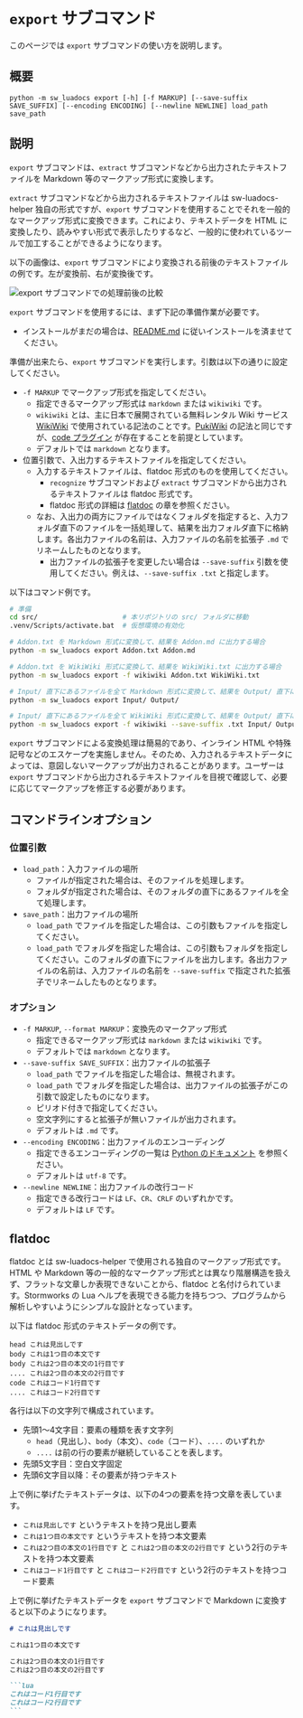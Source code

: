 # `export` サブコマンド
このページでは `export` サブコマンドの使い方を説明します。

## 概要
```
python -m sw_luadocs export [-h] [-f MARKUP] [--save-suffix SAVE_SUFFIX] [--encoding ENCODING] [--newline NEWLINE] load_path save_path
```

## 説明
`export` サブコマンドは、`extract` サブコマンドなどから出力されたテキストファイルを Markdown 等のマークアップ形式に変換します。

`extract` サブコマンドなどから出力されるテキストファイルは sw-luadocs-helper 独自の形式ですが、`export` サブコマンドを使用することでそれを一般的なマークアップ形式に変換できます。これにより、テキストデータを HTML に変換したり、読みやすい形式で表示したりするなど、一般的に使われているツールで加工することができるようになります。

以下の画像は、`export` サブコマンドにより変換される前後のテキストファイルの例です。左が変換前、右が変換後です。

![export サブコマンドでの処理前後の比較](https://i.imgur.com/jhQdxd2.png)

`export` サブコマンドを使用するには、まず下記の準備作業が必要です。
- インストールがまだの場合は、[README.md](README.md) に従いインストールを済ませてください。

準備が出来たら、`export` サブコマンドを実行します。引数は以下の通りに設定してください。
- `-f MARKUP` でマークアップ形式を指定してください。
  - 指定できるマークアップ形式は `markdown` または `wikiwiki` です。
  - `wikiwiki` とは、主に日本で展開されている無料レンタル Wiki サービス [WikiWiki](https://wikiwiki.jp/) で使用されている記法のことです。[PukiWiki](https://pukiwiki.osdn.jp/) の記法と同じですが、[code プラグイン](https://wikiwiki.jp/sample/Manual/A-D#sd91fd21) が存在することを前提としています。
  - デフォルトでは `markdown` となります。
- 位置引数で、入出力するテキストファイルを指定してください。
  - 入力するテキストファイルは、flatdoc 形式のものを使用してください。
    - `recognize` サブコマンドおよび `extract` サブコマンドから出力されるテキストファイルは flatdoc 形式です。
    - flatdoc 形式の詳細は [flatdoc](#flatdoc) の章を参照ください。
  - なお、入出力の両方にファイルではなくフォルダを指定すると、入力フォルダ直下のファイルを一括処理して、結果を出力フォルダ直下に格納します。各出力ファイルの名前は、入力ファイルの名前を拡張子 `.md` でリネームしたものとなります。
    - 出力ファイルの拡張子を変更したい場合は `--save-suffix` 引数を使用してください。例えは、`--save-suffix .txt` と指定します。

以下はコマンド例です。
```sh
# 準備
cd src/                     # 本リポジトリの src/ フォルダに移動
.venv/Scripts/activate.bat  # 仮想環境の有効化

# Addon.txt を Markdown 形式に変換して、結果を Addon.md に出力する場合
python -m sw_luadocs export Addon.txt Addon.md

# Addon.txt を WikiWiki 形式に変換して、結果を WikiWiki.txt に出力する場合
python -m sw_luadocs export -f wikiwiki Addon.txt WikiWiki.txt

# Input/ 直下にあるファイルを全て Markdown 形式に変換して、結果を Output/ 直下に拡張子 .md で出力する場合
python -m sw_luadocs export Input/ Output/

# Input/ 直下にあるファイルを全て WikiWiki 形式に変換して、結果を Output/ 直下に拡張子 .txt で出力する場合
python -m sw_luadocs export -f wikiwiki --save-suffix .txt Input/ Output/
```

`export` サブコマンドによる変換処理は簡易的であり、インライン HTML や特殊記号などのエスケープを実施しません。そのため、入力されるテキストデータによっては、意図しないマークアップが出力されることがあります。ユーザーは `export` サブコマンドから出力されるテキストファイルを目視で確認して、必要に応じてマークアップを修正する必要があります。

## コマンドラインオプション
### 位置引数
- `load_path`：入力ファイルの場所
  - ファイルが指定された場合は、そのファイルを処理します。
  - フォルダが指定された場合は、そのフォルダの直下にあるファイルを全て処理します。
- `save_path`：出力ファイルの場所
  - `load_path` でファイルを指定した場合は、この引数もファイルを指定してください。
  - `load_path` でフォルダを指定した場合は、この引数もフォルダを指定してください。このフォルダの直下にファイルを出力します。各出力ファイルの名前は、入力ファイルの名前を `--save-suffix` で指定された拡張子でリネームしたものとなります。

### オプション
- `-f MARKUP`, `--format MARKUP`：変換先のマークアップ形式
  - 指定できるマークアップ形式は `markdown` または `wikiwiki` です。
  - デフォルトでは `markdown` となります。
- `--save-suffix SAVE_SUFFIX`：出力ファイルの拡張子
  - `load_path` でファイルを指定した場合は、無視されます。
  - `load_path` でフォルダを指定した場合は、出力ファイルの拡張子がこの引数で設定したものになります。
  - ピリオド付きで指定してください。
  - 空文字列にすると拡張子が無いファイルが出力されます。
  - デフォルトは `.md` です。
- `--encoding ENCODING`：出力ファイルのエンコーディング
  - 指定できるエンコーディングの一覧は [Python のドキュメント](https://docs.python.org/3/library/codecs.html#standard-encodings) を参照ください。
  - デフォルトは `utf-8` です。
- `--newline NEWLINE`：出力ファイルの改行コード
  - 指定できる改行コードは `LF`、`CR`、`CRLF` のいずれかです。
  - デフォルトは `LF` です。

## flatdoc
flatdoc とは sw-luadocs-helper で使用される独自のマークアップ形式です。HTML や Markdown 等の一般的なマークアップ形式とは異なり階層構造を扱えず、フラットな文章しか表現できないことから、flatdoc と名付けられています。Stormworks の Lua ヘルプを表現できる能力を持ちつつ、プログラムから解析しやすいようにシンプルな設計となっています。

以下は flatdoc 形式のテキストデータの例です。
```
head これは見出しです
body これは1つ目の本文です
body これは2つ目の本文の1行目です
.... これは2つ目の本文の2行目です
code これはコード1行目です
.... これはコード2行目です
```

各行は以下の文字列で構成されています。
- 先頭1～4文字目：要素の種類を表す文字列
  - `head`（見出し）、`body`（本文）、`code`（コード）、`....` のいずれか
  - `....` は前の行の要素が継続していることを表します。
- 先頭5文字目：空白文字固定
- 先頭6文字目以降：その要素が持つテキスト

上で例に挙げたテキストデータは、以下の4つの要素を持つ文章を表しています。
- `これは見出しです` というテキストを持つ見出し要素
- `これは1つ目の本文です` というテキストを持つ本文要素
- `これは2つ目の本文の1行目です` と `これは2つ目の本文の2行目です` という2行のテキストを持つ本文要素
- `これはコード1行目です` と `これはコード2行目です` という2行のテキストを持つコード要素

上で例に挙げたテキストデータを `export` サブコマンドで Markdown に変換すると以下のようになります。

``````markdown
# これは見出しです

これは1つ目の本文です

これは2つ目の本文の1行目です
これは2つ目の本文の2行目です

```lua
これはコード1行目です
これはコード2行目です
```
``````
